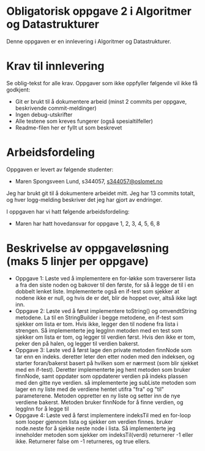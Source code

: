 # Obligatorisk oppgave 2 i Algoritmer og Datastrukturer

Denne oppgaven er en innlevering i Algoritmer og Datastrukturer. 

# Krav til innlevering

Se oblig-tekst for alle krav. Oppgaver som ikke oppfyller følgende vil ikke få godkjent:

* Git er brukt til å dokumentere arbeid (minst 2 commits per oppgave, beskrivende commit-meldinger)	
* Ingen debug-utskrifter
* Alle testene som kreves fungerer (også spesialtilfeller)
* Readme-filen her er fyllt ut som beskrevet

# Arbeidsfordeling

Oppgaven er levert av følgende studenter:
* Maren Spongsveen Lund, s344057, s344057@oslomet.no

Jeg har brukt git til å dokumentere arbeidet mitt. Jeg har 13 commits totalt, og hver logg-melding beskriver det jeg har gjort av endringer.

I oppgaven har vi hatt følgende arbeidsfordeling:
* Maren har hatt hovedansvar for oppgave 1, 2, 3, 4, 5, 6, 8

# Beskrivelse av oppgaveløsning (maks 5 linjer per oppgave)

* Oppgave 1: Løste ved å implementere en for-løkke som traverserer lista a fra den siste noden og bakover til den første, 
for så å legge de til i en dobbelt lenket liste. Implementerte også en if-test som sjekker at nodene ikke er null, og hvis de er det,
blir de hoppet over, altså ikke lagt inn.
* Oppgave 2: Løste ved å først implementere toString() og omvendtString metodene. La til en StringBuilder i begge metodene, en if-test som sjekker om lista er tom.
Hvis ikke, legger den til nodene fra lista i strengen. Så implementerte jeg leggInn metoden
med en test som sjekker om lista er tom, og legger til verdien først. Hvis den ikke er tom, peker den på halen, og legger til verdien bakerst.
* Oppgave 3: Løste ved å først lage den private metoden finnNode som tar enn en indeks. deretter leter den etter noden med den indeksen, og starter
foran/bakerst basert på hvilken som er nærmest (som blir sjekket med en if-test). Deretter implementerte jeg hent metoden som bruker finnNode, samt oppdater
som oppdaterer verdien på indeks plassen med den gitte nye verdien.
så implementerte jeg subListe metoden som lager en ny liste med de verdiene hentet utifra "fra" og "til" parameterene. Metoden oppretter en ny liste
og setter inn de nye verdiene bakerst. Metoden bruker finnNode for å finne verdien, og leggInn for å legge til
* Oppgave 4: Løste ved å først implementere indeksTil med en for-loop som looper gjennom 
lista og sjekker om verdien finnes. bruker node.neste for å sjekke neste node i lista. Så implementerte jeg 
inneholder metoden som sjekker om indeksTil(verdi) returnerer -1 eller ikke. Returnerer false om -1 returneres, og true ellers.

